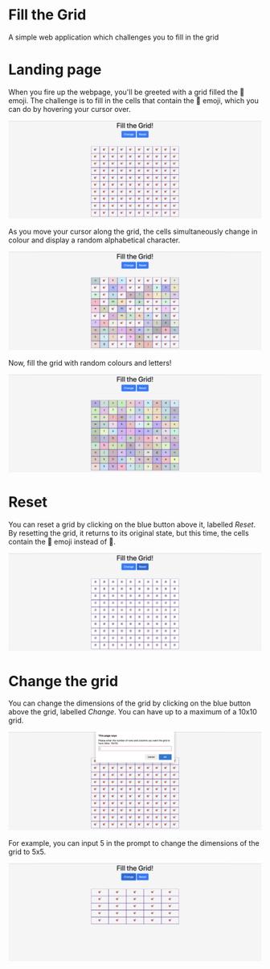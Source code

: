 # Fill the Grid
A simple web application which challenges you to fill in the grid

# Landing page
When you fire up the webpage, you'll be greeted with a grid filled the 🎯 emoji. The challenge is to fill in the cells that contain the 🎯 emoji, which you can do by hovering your cursor over.

![Landing page](images/landing.png)

As you move your cursor along the grid, the cells simultaneously change in colour and display a random alphabetical character.

![Partially filled-in grid](images/partial.png)

Now, fill the grid with random colours and letters!

![Filled-in grid](images/complete.png)

# Reset
You can reset a grid by clicking on the blue button above it, labelled _Reset_. By resetting the grid, it returns to its original state, but this time, the cells contain the 👻 emoji instead of 🎯.

![Reset the grid](images/reset.png)

# Change the grid
You can change the dimensions of the grid by clicking on the blue button above the grid, labelled _Change_. You can have up to a maximum of a 10x10 grid.

![Change grid](images/change.png)

For example, you can input 5 in the prompt to change the dimensions of the grid to 5x5.

![5x5 grid](images/changed.png)